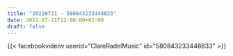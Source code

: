 ```yaml
---
title: "20220721 - 580843233448833"
date: 2022-07-21T12:00:00+02:00
draft: false
---
```


{{< facebookvideov userid="ClareRadelMusic" id="580843233448833" >}}